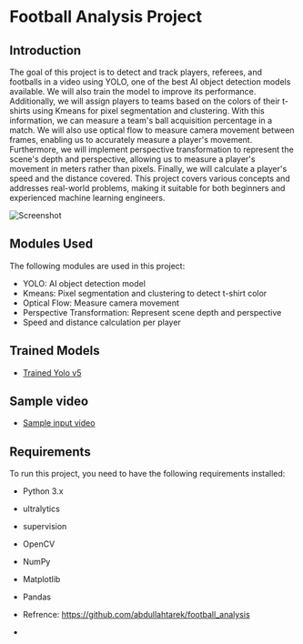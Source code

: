 # Football Analysis Project

## Introduction
The goal of this project is to detect and track players, referees, and footballs in a video using YOLO, one of the best AI object detection models available. We will also train the model to improve its performance. Additionally, we will assign players to teams based on the colors of their t-shirts using Kmeans for pixel segmentation and clustering. With this information, we can measure a team's ball acquisition percentage in a match. We will also use optical flow to measure camera movement between frames, enabling us to accurately measure a player's movement. Furthermore, we will implement perspective transformation to represent the scene's depth and perspective, allowing us to measure a player's movement in meters rather than pixels. Finally, we will calculate a player's speed and the distance covered. This project covers various concepts and addresses real-world problems, making it suitable for both beginners and experienced machine learning engineers.

![Screenshot](output_videos/screenshot.png)

## Modules Used
The following modules are used in this project:
- YOLO: AI object detection model
- Kmeans: Pixel segmentation and clustering to detect t-shirt color
- Optical Flow: Measure camera movement
- Perspective Transformation: Represent scene depth and perspective
- Speed and distance calculation per player

## Trained Models
- [Trained Yolo v5](https://drive.google.com/file/d/1DC2kCygbBWUKheQ_9cFziCsYVSRw6axK/view?usp=sharing)

## Sample video
-  [Sample input video](https://drive.google.com/file/d/1t6agoqggZKx6thamUuPAIdN_1zR9v9S_/view?usp=sharing)

## Requirements
To run this project, you need to have the following requirements installed:
- Python 3.x
- ultralytics
- supervision
- OpenCV
- NumPy
- Matplotlib
- Pandas

- Refrence: https://github.com/abdullahtarek/football_analysis
- 
